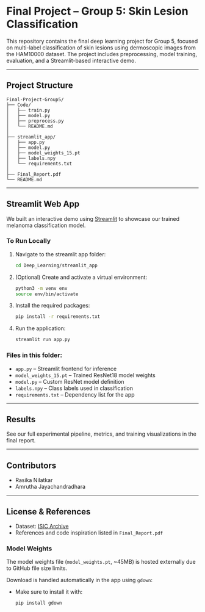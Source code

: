 
# Final Project – Group 5: Skin Lesion Classification

This repository contains the final deep learning project for Group 5, focused on multi-label classification of skin lesions using dermoscopic images from the HAM10000 dataset. The project includes preprocessing, model training, evaluation, and a Streamlit-based interactive demo.

---

## Project Structure

```
Final-Project-Group5/
├── Code/
│   ├── train.py
│   ├── model.py
│   ├── preprocess.py
│   └── README.md
│
├── streamlit_app/
│   ├── app.py
│   ├── model.py
│   ├── model_weights_15.pt
│   ├── labels.npy
│   └── requirements.txt
│
├── Final_Report.pdf
└── README.md
```

---

## Streamlit Web App

We built an interactive demo using [Streamlit](https://streamlit.io/) to showcase our trained melanoma classification model.

### To Run Locally

1. Navigate to the streamlit app folder:
   ```bash
   cd Deep_Learning/streamlit_app
   ```

2. (Optional) Create and activate a virtual environment:
   ```bash
   python3 -m venv env
   source env/bin/activate
   ```

3. Install the required packages:
   ```bash
   pip install -r requirements.txt
   ```

4. Run the application:
   ```bash
   streamlit run app.py
   ```

### Files in this folder:
- `app.py` – Streamlit frontend for inference
- `model_weights_15.pt` – Trained ResNet18 model weights
- `model.py` – Custom ResNet model definition
- `labels.npy` – Class labels used in classification
- `requirements.txt` – Dependency list for the app

---

## Results

See our full experimental pipeline, metrics, and training visualizations in the final report.

---

## Contributors

- Rasika Nilatkar
- Amrutha Jayachandradhara

---

## License & References

- Dataset: [ISIC Archive](https://challenge.isic-archive.com/)
- References and code inspiration listed in `Final_Report.pdf`

### Model Weights

The model weights file (`model_weights.pt`, ~45MB) is hosted externally due to GitHub file size limits.

Download is handled automatically in the app using `gdown`:
- Make sure to install it with:
  ```bash
  pip install gdown
